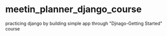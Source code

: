 # meetin_planner_django_course
practicing django by building simple app through "Djnago-Getting Started" course
